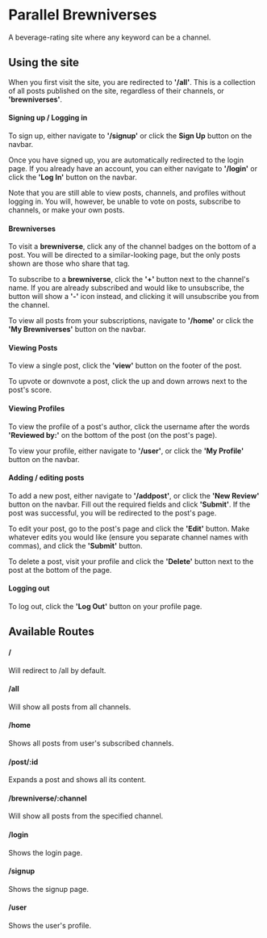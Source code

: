 # Parallel Brewniverses
A beverage-rating site where any keyword can be a channel.

## Using the site
When you first visit the site, you are redirected to __'/all'__. This is a collection of all posts published on the site, regardless of their channels, or __'brewniverses'__.

#### Signing up / Logging in

To sign up, either navigate to __'/signup'__ or click the __Sign Up__ button on the navbar.

Once you have signed up, you are automatically redirected to the login page. If you already have an account, you can either navigate to __'/login'__ or click the __'Log In'__ button on the navbar.

Note that you are still able to view posts, channels, and profiles without logging in. You will, however, be unable to vote on posts, subscribe to channels, or make your own posts.

#### Brewniverses
To visit a __brewniverse__, click any of the channel badges on the bottom of a post. You will be directed to a similar-looking page, but the only posts shown are those who share that tag.

To subscribe to a __brewniverse__, click the __'+'__ button next to the channel's name. If you are already subscribed and would like to unsubscribe, the button will show a __'-'__ icon instead, and clicking it will unsubscribe you from the channel.

To view all posts from your subscriptions, navigate to __'/home'__ or click the __'My Brewniverses'__ button on the navbar.

#### Viewing Posts
To view a single post, click the __'view'__ button on the footer of the post.

To upvote or downvote a post, click the up and down arrows next to the post's score.

#### Viewing Profiles
To view the profile of a post's author, click the username after the words __'Reviewed by:'__ on the bottom of the post (on the post's page).

To view your profile, either navigate to __'/user'__, or click the __'My Profile'__ button on the navbar.

#### Adding / editing posts
To add a new post, either navigate to __'/addpost'__, or click the __'New Review'__ button on the navbar. Fill out the required fields and click __'Submit'__. If the post was successful, you will be redirected to the post's page.

To edit your post, go to the post's page and click the __'Edit'__ button. Make whatever edits you would like (ensure you separate channel names with commas), and click the __'Submit'__ button.

To delete a post, visit your profile and click the __'Delete'__ button next to the post at the bottom of the page.

#### Logging out
To log out, click the __'Log Out'__ button on your profile page.

## Available Routes

#### /
Will redirect to /all by default.

#### /all
Will show all posts from all channels.

#### /home
Shows all posts from user's subscribed channels.

#### /post/:id
Expands a post and shows all its content.

#### /brewniverse/:channel
Will show all posts from the specified channel.

#### /login
Shows the login page.

#### /signup
Shows the signup page.

#### /user
Shows the user's profile.
